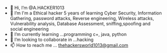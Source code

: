 - 👋 Hi, I’m @A.HACKER1013
- 👀 I’m I'm a Ethical hacker 5 years of learning Cyber Security, Information Gathering, password attacks, Reverse engineering, Wireless attacks, Vulnerability analysis, Database Assessment, sniffing,spoofing and social engineering 
- 🌱 I’m currently learning ...programming c+, java, python
- 💞️ I’m looking to collaborate in ...hacking 
- 📫 How to reach me ... thehackersworld1013@gmail.com
<!---
A.HACKER1013 is a ✨ special ✨ repository because its `README.md` (this file) appears on your GitHub profile.
You can click the Preview link to take a look at your changes.
--->
